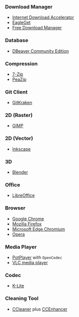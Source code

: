 ### Download Manager
* [Internet Download Accelerator](https://westbyte.com/ida/)
* [EagleGet](http://www.eagleget.com/)
* [Free Download Manager](https://www.freedownloadmanager.org/)

### Database

* [DBeaver Community Edition](https://dbeaver.io/)

### Compression

* [7-Zip](https://www.7-zip.org/)
* [PeaZip](https://www.peazip.org/)

### Git Client

* [GitKraken](https://www.gitkraken.com/)

### 2D (Raster)

* [GIMP](https://www.gimp.org/)

### 2D (Vector)

* [Inkscape](https://inkscape.org/)

### 3D

* [Blender](https://www.blender.org/)

### Office

* [LibreOffice](https://www.libreoffice.org/)

### Browser

* [Google Chrome](https://www.google.com/chrome/)
* [Mozilla Firefox](https://www.mozilla.org/en-US/firefox/)
* [Microsoft Edge Chromium](https://www.microsoft.com/en-us/edge)
* [Opera](https://www.opera.com/)

### Media Player

* [PotPlayer](https://potplayer.daum.net/) with `OpenCodec`
* [VLC media player](https://www.videolan.org/vlc/)

### Codec

* [K-Lite](https://codecguide.com/)

### Cleaning Tool

* [CCleaner](https://www.ccleaner.com/) plus [CCEnhancer](https://singularlabs.com/software/ccenhancer/)
